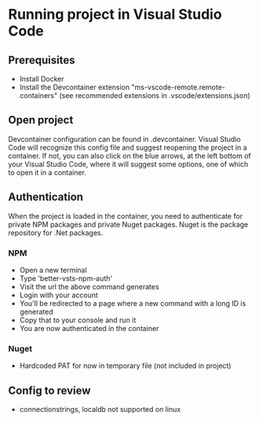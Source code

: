 # Running project in Visual Studio Code

## Prerequisites

- Install Docker
- Install the Devcontainer extension "ms-vscode-remote.remote-containers" (see recommended extensions in .vscode/extensions.json)

## Open project

Devcontainer configuration can be found in .devcontainer. Visual Studio Code will recognize this config file and suggest reopening the project in a container. If not, you can also click on the blue arrows, at the left bottom of your Visual Studio Code, where it will suggest some options, one of which to open it in a container.

## Authentication

When the project is loaded in the container, you need to authenticate for private NPM packages and private Nuget packages. Nuget is the package repository for .Net packages.

### NPM

- Open a new terminal
- Type 'better-vsts-npm-auth'
- Visit the url the above command generates
- Login with your account
- You'll be redirected to a page where a new command with a long ID is generated
- Copy that to your console and run it
- You are now authenticated in the container

### Nuget

- Hardcoded PAT for now in temporary file (not included in project)

## Config to review

- connectionstrings, localdb not supported on linux